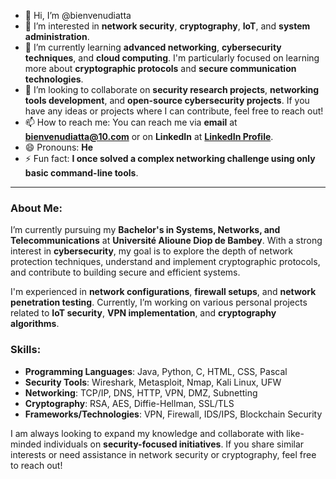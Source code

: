 - 👋 Hi, I’m @bienvenudiatta
- 👀 I’m interested in **network security**, **cryptography**, **IoT**, and **system administration**.
- 🌱 I’m currently learning **advanced networking**, **cybersecurity techniques**, and **cloud computing**. I'm particularly focused on learning more about **cryptographic protocols** and **secure communication technologies**.
- 💞️ I’m looking to collaborate on **security research projects**, **networking tools development**, and **open-source cybersecurity projects**. If you have any ideas or projects where I can contribute, feel free to reach out!
- 📫 How to reach me: You can reach me via **email** at **bienvenudiatta@10.com** or on **LinkedIn** at **[LinkedIn Profile](https://https://www.linkedin.com/in/bienvenu-diatta-58023b267/)**.
- 😄 Pronouns: **He**
- ⚡ Fun fact: **I once solved a complex networking challenge using only basic command-line tools**.
  
---

### About Me:

I’m currently pursuing my **Bachelor's in Systems, Networks, and Telecommunications** at **Université Alioune Diop de Bambey**. With a strong interest in **cybersecurity**, my goal is to explore the depth of network protection techniques, understand and implement cryptographic protocols, and contribute to building secure and efficient systems. 

I'm experienced in **network configurations**, **firewall setups**, and **network penetration testing**. Currently, I’m working on various personal projects related to **IoT security**, **VPN implementation**, and **cryptography algorithms**. 

### Skills:

- **Programming Languages**: Java, Python, C, HTML, CSS, Pascal
- **Security Tools**: Wireshark, Metasploit, Nmap, Kali Linux, UFW
- **Networking**: TCP/IP, DNS, HTTP, VPN, DMZ, Subnetting
- **Cryptography**: RSA, AES, Diffie-Hellman, SSL/TLS
- **Frameworks/Technologies**: VPN, Firewall, IDS/IPS, Blockchain Security

I am always looking to expand my knowledge and collaborate with like-minded individuals on **security-focused initiatives**. If you share similar interests or need assistance in network security or cryptography, feel free to reach out!
